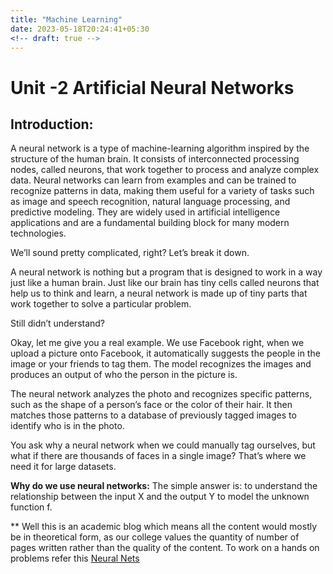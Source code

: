 ```yaml
---
title: "Machine Learning"
date: 2023-05-18T20:24:41+05:30
<!-- draft: true -->
---
```


# Unit -2 Artificial Neural Networks

## Introduction:

<!-- ### Understanding Neural Networks:

Neural networks are a powerful subset of machine learning algorithms inspired by the human brain's neural structure. They are designed to mimic the way our brains process information. Just as the brain consists of interconnected neurons, neural networks are composed of artificial neurons, also known as nodes or units. These nodes work collectively to solve complex problems by learning from data. -->

A neural network is a type of machine-learning algorithm inspired by the structure of the human brain. It consists of interconnected processing nodes, called neurons, that work together to process and analyze complex data. Neural networks can learn from examples and can be trained to recognize patterns in data, making them useful for a variety of tasks such as image and speech recognition, natural language processing, and predictive modeling. They are widely used in artificial intelligence applications and are a fundamental building block for many modern technologies.

We’ll sound pretty complicated, right? Let’s break it down.

A neural network is nothing but a program that is designed to work in a way just like a human brain. Just like our brain has tiny cells called neurons that help us to think and learn, a neural network is made up of tiny parts that work together to solve a particular problem.

Still didn’t understand?

Okay, let me give you a real example. We use Facebook right, when we upload a picture onto Facebook, it automatically suggests the people in the image or your friends to tag them. The model recognizes the images and produces an output of who the person in the picture is.

The neural network analyzes the photo and recognizes specific patterns, such as the shape of a person’s face or the color of their hair. It then matches those patterns to a database of previously tagged images to identify who is in the photo.

You ask why a neural network when we could manually tag ourselves, but what if there are thousands of faces in a single image? That’s where we need it for large datasets.

**Why do we use neural networks:** The simple answer is: to understand the relationship between the input X and the output Y to model the unknown function f.

** Well this is an academic blog which means all the content would mostly be in theoretical form, as our college values the quantity of number of pages written rather than the quality of the content.
To work on a hands on problems refer this [Neural Nets](https://github.com/AayushSameerShah/Neural-Net-Zero-to-Hero-with-Andrej/blob/main/01%20-%20Micrograd/Micrograd%20Foundations.ipynb)
<!-- 
### Layers and Architecture:

Neural networks are organized into layers, with each layer consisting of multiple nodes. The three main types of layers in a neural network are:

Input Layer: This layer receives the initial data or input features. It acts as the entry point of information into the network.

Hidden Layers: These layers, as the name suggests, are not directly observable and lie between the input and output layers. Hidden layers are responsible for extracting and learning complex patterns and representations from the input data.

Output Layer: The final layer of a neural network produces the desired output. The number of nodes in this layer depends on the nature of the problem. For example, a neural network used for image classification may have nodes representing different classes.

### Connections and Weights:

Neurons within a neural network are interconnected through connections, often represented as weighted edges. Each connection has an associated weight that determines its strength or importance. During the learning process, these weights are adjusted to optimize the network's performance.

### Activation Function:

An activation function introduces non-linearity to the neural network, allowing it to model complex relationships between inputs and outputs. It determines the output of a node based on its weighted sum of inputs. Popular activation functions include the sigmoid function, ReLU (Rectified Linear Unit), and tanh (hyperbolic tangent). 

### Example: Image Classification

To illustrate the power of neural networks, let's consider an example of image classification. Suppose we have a dataset of handwritten digits (0-9), and our goal is to build a model that can correctly identify the digits from new, unseen images.

We can train a neural network with an input layer receiving pixel values of the images, multiple hidden layers responsible for learning intricate patterns in the images, and an output layer representing the digit classes. The network learns from thousands of labeled images, adjusting the weights of connections to minimize the prediction errors.

Once trained, our neural network can make accurate predictions on unseen images, correctly identifying the handwritten digits. This demonstrates how neural networks excel at complex pattern recognition tasks. -->





